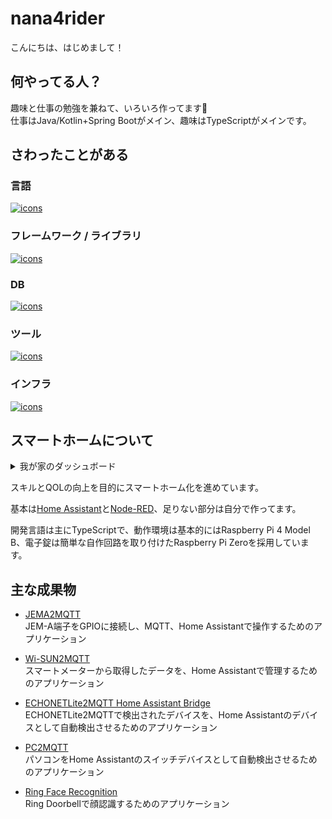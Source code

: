 # nana4rider

こんにちは、はじめまして！

## 何やってる人？

趣味と仕事の勉強を兼ねて、いろいろ作ってます🐯  
仕事はJava/Kotlin+Spring Bootがメイン、趣味はTypeScriptがメインです。

## さわったことがある

<!-- https://github.com/tandpfun/skill-icons -->

### 言語
[![icons](https://skillicons.dev/icons?i=ts,js,kotlin,java,regex,php,perl,html,css,bash,md,go)](https://skillicons.dev)

### フレームワーク / ライブラリ
[![icons](https://skillicons.dev/icons?i=spring,nodejs,express,nestjs,jest,cypress,laravel,jquery,nextjs)](https://skillicons.dev)

### DB
[![icons](https://skillicons.dev/icons?i=sqlite,mysql,postgres)](https://skillicons.dev)

### ツール
[![icons](https://skillicons.dev/icons?i=git,gradle,npm,yarn,maven,discord,vscode,idea,vim,prometheus)](https://skillicons.dev)

### インフラ
[![icons](https://skillicons.dev/icons?i=docker,k8s,nginx,aws,linux,windows,raspberrypi)](https://skillicons.dev)

## スマートホームについて

<details>
<summary>我が家のダッシュボード</summary>

![Home Asssistant Dashboard 1](images/hass-dashboard1.png)
![Home Asssistant Dashboard 2](images/hass-dashboard2.png)

</details>

スキルとQOLの向上を目的にスマートホーム化を進めています。

基本は[Home Assistant](https://www.home-assistant.io/)と[Node-RED](https://nodered.org/)、足りない部分は自分で作ってます。

開発言語は主にTypeScriptで、動作環境は基本的にはRaspberry Pi 4 Model B、電子錠は簡単な自作回路を取り付けたRaspberry Pi Zeroを採用しています。

## 主な成果物

- [JEMA2MQTT](https://github.com/nana4rider/jema2mqtt)  
  JEM-A端子をGPIOに接続し、MQTT、Home Assistantで操作するためのアプリケーション

- [Wi-SUN2MQTT](https://github.com/nana4rider/wisun2mqtt)  
  スマートメーターから取得したデータを、Home Assistantで管理するためのアプリケーション

- [ECHONETLite2MQTT Home Assistant Bridge](https://github.com/nana4rider/e2m-hass-bridge)  
  ECHONETLite2MQTTで検出されたデバイスを、Home Assistantのデバイスとして自動検出させるためのアプリケーション

- [PC2MQTT](https://github.com/nana4rider/pc2mqtt)  
  パソコンをHome Assistantのスイッチデバイスとして自動検出させるためのアプリケーション

- [Ring Face Recognition](https://github.com/nana4rider/ring-face-recognition)  
  Ring Doorbellで顔認識するためのアプリケーション
